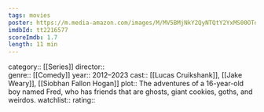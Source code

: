 ```yaml
---
tags: movies
poster: https://m.media-amazon.com/images/M/MV5BMjNkY2QyNTQtY2YxMS00OTdjLThiNjgtNjdjMGM5NWZhOTRiXkEyXkFqcGdeQXVyNzQwMTExNDA@._V1_SX300.jpg
imdbId: tt2216577
scoreImdb: 1.7
length: 11 min
---
```


category:: [[Series]]
director::  
genre:: [[Comedy]]
year:: 2012–2023
cast:: [[Lucas Cruikshank]], [[Jake Weary]], [[Siobhan Fallon Hogan]]
plot:: The adventures of a 16-year-old boy named Fred, who has friends that are ghosts, giant cookies, goths, and weirdos.
watchlist::
rating::
